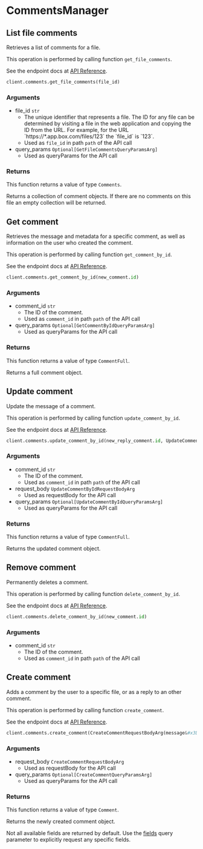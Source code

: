 # CommentsManager

## List file comments

Retrieves a list of comments for a file.

This operation is performed by calling function `get_file_comments`.

See the endpoint docs at
[API Reference](https://developer.box.com/reference/get-files-id-comments/).

<!-- sample get_files_id_comments -->
```python
client.comments.get_file_comments(file_id)
```

### Arguments

- file_id `str`
  - The unique identifier that represents a file.  The ID for any file can be determined by visiting a file in the web application and copying the ID from the URL. For example, for the URL &#x60;https://*.app.box.com/files/123&#x60; the &#x60;file_id&#x60; is &#x60;123&#x60;.
  - Used as `file_id` in path `path` of the API call
- query_params `Optional[GetFileCommentsQueryParamsArg]`
  - Used as queryParams for the API call


### Returns

This function returns a value of type `Comments`.

Returns a collection of comment objects. If there are no
comments on this file an empty collection will be returned.


## Get comment

Retrieves the message and metadata for a specific comment, as well
as information on the user who created the comment.

This operation is performed by calling function `get_comment_by_id`.

See the endpoint docs at
[API Reference](https://developer.box.com/reference/get-comments-id/).

<!-- sample get_comments_id -->
```python
client.comments.get_comment_by_id(new_comment.id)
```

### Arguments

- comment_id `str`
  - The ID of the comment.
  - Used as `comment_id` in path `path` of the API call
- query_params `Optional[GetCommentByIdQueryParamsArg]`
  - Used as queryParams for the API call


### Returns

This function returns a value of type `CommentFull`.

Returns a full comment object.


## Update comment

Update the message of a comment.

This operation is performed by calling function `update_comment_by_id`.

See the endpoint docs at
[API Reference](https://developer.box.com/reference/put-comments-id/).

<!-- sample put_comments_id -->
```python
client.comments.update_comment_by_id(new_reply_comment.id, UpdateCommentByIdRequestBodyArg(message&#x3D;new_message))
```

### Arguments

- comment_id `str`
  - The ID of the comment.
  - Used as `comment_id` in path `path` of the API call
- request_body `UpdateCommentByIdRequestBodyArg`
  - Used as requestBody for the API call
- query_params `Optional[UpdateCommentByIdQueryParamsArg]`
  - Used as queryParams for the API call


### Returns

This function returns a value of type `CommentFull`.

Returns the updated comment object.


## Remove comment

Permanently deletes a comment.

This operation is performed by calling function `delete_comment_by_id`.

See the endpoint docs at
[API Reference](https://developer.box.com/reference/delete-comments-id/).

<!-- sample delete_comments_id -->
```python
client.comments.delete_comment_by_id(new_comment.id)
```

### Arguments

- comment_id `str`
  - The ID of the comment.
  - Used as `comment_id` in path `path` of the API call


## Create comment

Adds a comment by the user to a specific file, or
as a reply to an other comment.

This operation is performed by calling function `create_comment`.

See the endpoint docs at
[API Reference](https://developer.box.com/reference/post-comments/).

<!-- sample post_comments -->
```python
client.comments.create_comment(CreateCommentRequestBodyArg(message&#x3D;message, item&#x3D;CreateCommentRequestBodyArgItemField(id&#x3D;new_comment.id, type&#x3D;CreateCommentRequestBodyArgItemFieldTypeField.COMMENT.value)))
```

### Arguments

- request_body `CreateCommentRequestBodyArg`
  - Used as requestBody for the API call
- query_params `Optional[CreateCommentQueryParamsArg]`
  - Used as queryParams for the API call


### Returns

This function returns a value of type `Comment`.

Returns the newly created comment object.

Not all available fields are returned by default. Use the
[fields](#param-fields) query parameter to explicitly request
any specific fields.


